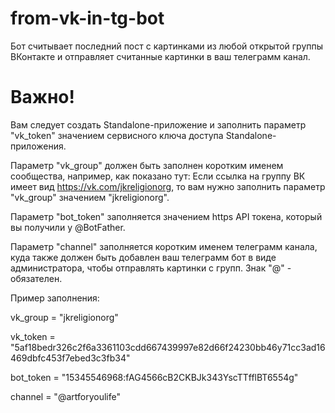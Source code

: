 # from-vk-in-tg-bot
Бот считывает последний пост с картинками из любой открытой группы ВКонтакте и отправляет считанные картинки в ваш телеграмм канал.
# Важно!
Вам следует создать Standalone-приложение и заполнить
параметр "vk_token" значением сервисного ключа доступа
Standalone-приложения.

Параметр "vk_group" должен быть заполнен коротким именем сообщества, например, как показано тут:
Если ссылка на группу ВК имеет вид https://vk.com/jkreligionorg, то вам нужно заполнить параметр
"vk_group" значением "jkreligionorg".

Параметр "bot_token" заполняется значением https API токена, который вы получили у @BotFather.

Параметр "channel" заполняется коротким именем телеграмм канала, куда также должен быть добавлен
ваш телеграмм бот в виде администратора, чтобы отправлять картинки с групп. Знак "@" - обязателен.

Пример заполнения:

vk_group = "jkreligionorg"

vk_token = "5af18bedr326c2f6a3361103cdd667439997e82d66f24230bb46y71cc3ad16469dbfc453f7ebed3c3fb34"

bot_token = "15345546968:fAG4566cB2CKBJk343YscTTfflBT6554g"

channel = "@artforyoulife"
